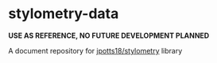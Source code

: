 # stylometry-data

**USE AS REFERENCE, NO FUTURE DEVELOPMENT PLANNED**

A document repository for [jpotts18/stylometry](https://github.com/jpotts18/stylometry) library
